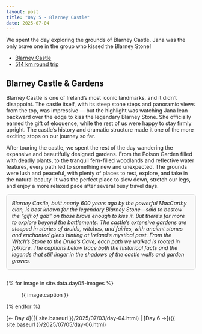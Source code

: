 ```yaml
---
layout: post
title: "Day 5 - Blarney Castle"
date: 2025-07-04
---
```


We spent the day exploring the grounds of Blarney Castle. Jana was the only brave one in the group who kissed the Blarney Stone!

- [Blarney Castle](https://blarneycastle.ie/)
- [514 km round trip](https://www.google.com/maps/dir/Weir's+Bar+%26+Restaurant,+Multy,+Mullingar,+Co.+Westmeath,+N91+T9WY/Blarney+Castle+%26+Gardens,+Blarney+Castle,+Blarney,+Cork/@52.761222,-9.1866309,219558m/data=!3m2!1e3!4b1!4m14!4m13!1m5!1m1!1s0x485dc269aa52fa1b:0xf847b3467fe9ee47!2m2!1d-7.3907611!2d53.6246435!1m5!1m1!1s0x4844903d38df44b7:0xafb7c3638c8b47c8!2m2!1d-8.5708847!2d51.9290922!3e0?entry=ttu&g_ep=EgoyMDI1MDcxMy4wIKXMDSoASAFQAw%3D%3D)

## Blarney Castle & Gardens
Blarney Castle is one of Ireland’s most iconic landmarks, and it didn’t disappoint. The castle itself, with its steep stone steps and panoramic views from the top, was impressive — but the highlight was watching Jana lean backward over the edge to kiss the legendary Blarney Stone. She officially earned the gift of eloquence, while the rest of us were happy to stay firmly upright. The castle’s history and dramatic structure made it one of the more exciting stops on our journey so far.

After touring the castle, we spent the rest of the day wandering the expansive and beautifully designed gardens. From the Poison Garden filled with deadly plants, to the tranquil fern-filled woodlands and reflective water features, every path led to something new and unexpected. The grounds were lush and peaceful, with plenty of places to rest, explore, and take in the natural beauty. It was the perfect place to slow down, stretch our legs, and enjoy a more relaxed pace after several busy travel days.

<div style="border: 1px solid #ccc; padding: 1em; border-radius: 6px; background: #f9f9f9; margin-bottom: 2em;">
  <em>Blarney Castle, built nearly 600 years ago by the powerful MacCarthy clan, is best known for the legendary Blarney Stone—said to bestow the “gift of gab” on those brave enough to kiss it. But there’s far more to explore beyond the battlements. The castle’s extensive gardens are steeped in stories of druids, witches, and fairies, with ancient stones and enchanted glens hinting at Ireland’s mystical past. From the Witch’s Stone to the Druid’s Cave, each path we walked is rooted in folklore. The captions below trace both the historical facts and the legends that still linger in the shadows of the castle walls and garden groves.</em>
</div>

{% for image in site.data.day05-images %}
<figure>
  <img src="{{ site.baseurl }}{{ image.src }}" alt="">
  <figcaption>{{ image.caption }}</figcaption>
</figure>
{% endfor %}

[← Day 4]({{ site.baseurl }}/2025/07/03/day-04.html) | [Day 6 →]({{ site.baseurl }}/2025/07/05/day-06.html)